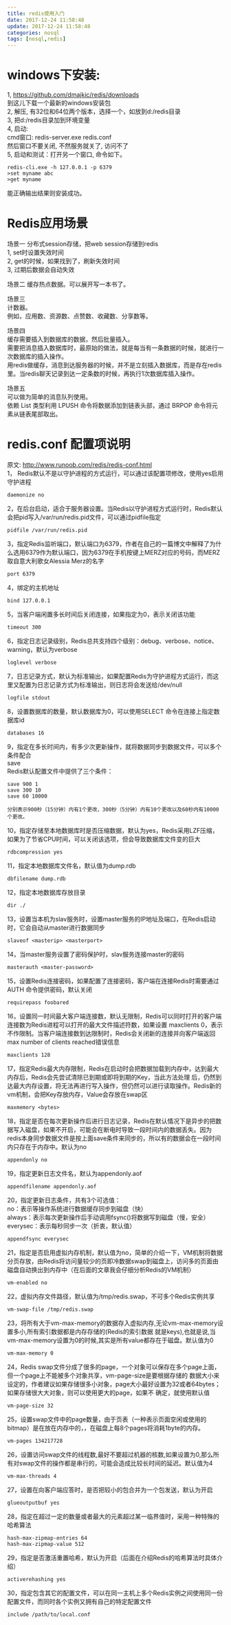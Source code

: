 ```yaml
---
title: redis使用入门
date: 2017-12-24 11:58:48
update: 2017-12-24 11:58:48
categories: nosql
tags: [nosql,redis]
---
```


# windows下安装:
1, https://github.com/dmajkic/redis/downloads  
到这儿下载一个最新的windows安装包   
2, 解压, 有32位和64位两个版本，选择一个，如放到d:/redis目录  
3, 把d:/redis目录加到环境变量  
4, 启动:  
cmd窗口: redis-server.exe redis.conf  
然后窗口不要关闭, 不然服务就关了, 访问不了  
5, 启动和测试：打开另一个窗口, 命令如下。

```
redis-cli.exe -h 127.0.0.1 -p 6379
>set myname abc
>get myname
```
能正确输出结果则安装成功。 

# Redis应用场景
场景一
分布式session存储，把web session存储到redis  
1, set时设置失效时间  
2, get的时候，如果找到了，刷新失效时间  
3, 过期后数据会自动失效  

场景二
缓存热点数据。可以展开写一本书了。

场景三  
计数器。  
例如，应用数、资源数、点赞数、收藏数、分享数等。

场景四  
缓存需要插入到数据库的数据，然后批量插入。  
需要把消息插入数据库时，最原始的做法，就是每当有一条数据的时候，就进行一次数据库的插入操作。  
用redis做缓存，消息到达服务器的时候，并不是立刻插入数据库，而是存在redis里。当redis聊天记录到达一定条数的时候，再执行1次数据库插入操作。
 

场景五  
可以做为简单的消息队列使用。  
依赖 List 类型利用 LPUSH 命令将数据添加到链表头部，通过 BRPOP 命令将元素从链表尾部取出。  


# redis.conf 配置项说明
原文: http://www.runoob.com/redis/redis-conf.html  
1， Redis默认不是以守护进程的方式运行，可以通过该配置项修改，使用yes启用守护进程  
    
```
daemonize no
```

2，在后台启动，适合于服务器设置。当Redis以守护进程方式运行时，Redis默认会把pid写入/var/run/redis.pid文件，可以通过pidfile指定
    
```
pidfile /var/run/redis.pid
```

3，指定Redis监听端口，默认端口为6379，作者在自己的一篇博文中解释了为什么选用6379作为默认端口，因为6379在手机按键上MERZ对应的号码，而MERZ取自意大利歌女Alessia Merz的名字
    
```
port 6379
```

4，绑定的主机地址
    
```
bind 127.0.0.1
```

5，当客户端闲置多长时间后关闭连接，如果指定为0，表示关闭该功能
    
```
timeout 300
```

6，指定日志记录级别，Redis总共支持四个级别：debug、verbose、notice、warning，默认为verbose
    
```
loglevel verbose
```

7，日志记录方式，默认为标准输出，如果配置Redis为守护进程方式运行，而这里又配置为日志记录方式为标准输出，则日志将会发送给/dev/null
    
```
logfile stdout
```

8，设置数据库的数量，默认数据库为0，可以使用SELECT <dbid>命令在连接上指定数据库id
    
```
databases 16
```

9，指定在多长时间内，有多少次更新操作，就将数据同步到数据文件，可以多个条件配合  
    save <seconds> <changes>  
    Redis默认配置文件中提供了三个条件：
    
```
save 900 1
save 300 10
save 60 10000
```

    分别表示900秒（15分钟）内有1个更改，300秒（5分钟）内有10个更改以及60秒内有10000个更改。
 
10，指定存储至本地数据库时是否压缩数据，默认为yes，Redis采用LZF压缩，如果为了节省CPU时间，可以关闭该选项，但会导致数据库文件变的巨大
    
```
rdbcompression yes
```

11，指定本地数据库文件名，默认值为dump.rdb
    
```
dbfilename dump.rdb
```

12，指定本地数据库存放目录
    
```
dir ./
```

13，设置当本机为slav服务时，设置master服务的IP地址及端口，在Redis启动时，它会自动从master进行数据同步
    
```
slaveof <masterip> <masterport>
```

14，当master服务设置了密码保护时，slav服务连接master的密码
    
```
masterauth <master-password>
```

15，设置Redis连接密码，如果配置了连接密码，客户端在连接Redis时需要通过AUTH <password>命令提供密码，默认关闭
    
```
requirepass foobared
```

16，设置同一时间最大客户端连接数，默认无限制，Redis可以同时打开的客户端连接数为Redis进程可以打开的最大文件描述符数，如果设置 maxclients 0，表示不作限制。当客户端连接数到达限制时，Redis会关闭新的连接并向客户端返回max number of clients reached错误信息
    
```
maxclients 128
```

17，指定Redis最大内存限制，Redis在启动时会把数据加载到内存中，达到最大内存后，Redis会先尝试清除已到期或即将到期的Key，当此方法处理 后，仍然到达最大内存设置，将无法再进行写入操作，但仍然可以进行读取操作。Redis新的vm机制，会把Key存放内存，Value会存放在swap区
    
```
maxmemory <bytes>
```

18，指定是否在每次更新操作后进行日志记录，Redis在默认情况下是异步的把数据写入磁盘，如果不开启，可能会在断电时导致一段时间内的数据丢失。因为 redis本身同步数据文件是按上面save条件来同步的，所以有的数据会在一段时间内只存在于内存中。默认为no
    
```
appendonly no
```

19，指定更新日志文件名，默认为appendonly.aof
     
```
appendfilename appendonly.aof
```

20，指定更新日志条件，共有3个可选值：  
no：表示等操作系统进行数据缓存同步到磁盘（快）  
always：表示每次更新操作后手动调用fsync()将数据写到磁盘（慢，安全） 
everysec：表示每秒同步一次（折衷，默认值）
    
```
appendfsync everysec
```

21，指定是否启用虚拟内存机制，默认值为no，简单的介绍一下，VM机制将数据分页存放，由Redis将访问量较少的页即冷数据swap到磁盘上，访问多的页面由磁盘自动换出到内存中（在后面的文章我会仔细分析Redis的VM机制）
     
```
vm-enabled no
```

22，虚拟内存文件路径，默认值为/tmp/redis.swap，不可多个Redis实例共享
     
```
vm-swap-file /tmp/redis.swap
```

23，将所有大于vm-max-memory的数据存入虚拟内存,无论vm-max-memory设置多小,所有索引数据都是内存存储的(Redis的索引数据 就是keys),也就是说,当vm-max-memory设置为0的时候,其实是所有value都存在于磁盘。默认值为0
     
```
vm-max-memory 0
```

24，Redis swap文件分成了很多的page，一个对象可以保存在多个page上面，但一个page上不能被多个对象共享，vm-page-size是要根据存储的 数据大小来设定的，作者建议如果存储很多小对象，page大小最好设置为32或者64bytes；如果存储很大大对象，则可以使用更大的page，如果不 确定，就使用默认值
     
```
vm-page-size 32
```

25，设置swap文件中的page数量，由于页表（一种表示页面空闲或使用的bitmap）是在放在内存中的，，在磁盘上每8个pages将消耗1byte的内存。
     
```
vm-pages 134217728
```

26，设置访问swap文件的线程数,最好不要超过机器的核数,如果设置为0,那么所有对swap文件的操作都是串行的，可能会造成比较长时间的延迟。默认值为4
     
```
vm-max-threads 4
```

27，设置在向客户端应答时，是否把较小的包合并为一个包发送，默认为开启
    
```
glueoutputbuf yes
```

28，指定在超过一定的数量或者最大的元素超过某一临界值时，采用一种特殊的哈希算法
    
```
hash-max-zipmap-entries 64
hash-max-zipmap-value 512
```

29，指定是否激活重置哈希，默认为开启（后面在介绍Redis的哈希算法时具体介绍）
    
```
activerehashing yes
```

30，指定包含其它的配置文件，可以在同一主机上多个Redis实例之间使用同一份配置文件，而同时各个实例又拥有自己的特定配置文件
    
```
include /path/to/local.conf
```

